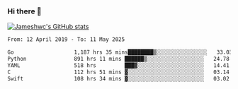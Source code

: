 ### Hi there 👋

[![Jameshwc's GitHub stats](https://github-readme-stats.vercel.app/api?username=jameshwc)](https://github.com/anuraghazra/github-readme-stats)

<!--START_SECTION:waka-->

```txt
From: 12 April 2019 - To: 11 May 2025

Go                   1,187 hrs 35 mins████████▒░░░░░░░░░░░░░░░░   33.03 %
Python               891 hrs 11 mins ██████▒░░░░░░░░░░░░░░░░░░   24.78 %
YAML                 518 hrs         ███▓░░░░░░░░░░░░░░░░░░░░░   14.41 %
C                    112 hrs 51 mins ▓░░░░░░░░░░░░░░░░░░░░░░░░   03.14 %
Swift                108 hrs 34 mins ▓░░░░░░░░░░░░░░░░░░░░░░░░   03.02 %
```

<!--END_SECTION:waka-->